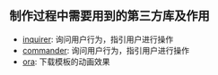 
## 制作过程中需要用到的第三方库及作用
- [inquirer](https://www.npmjs.com/package/inquirer): 询问用户行为，指引用户进行操作
- [commander](https://www.npmjs.com/package/commander): 询问用户行为，指引用户进行操作
- [ora](https://www.npmjs.com/package/ora): 下载模板的动画效果 
